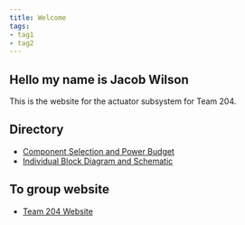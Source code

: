 ```yaml
---
title: Welcome
tags:
- tag1
- tag2
---
```


## Hello my name is Jacob Wilson

This is the website for the actuator subsystem for Team 204. 

## Directory

- [Component Selection and Power Budget](Component_Selection_and_Power_Budget)
- [Individual Block Diagram and Schematic](Individual_Block_Diagram_and_Schematic)

## To group website

- [Team 204 Website](https://asu-egr314-2025-s-204.github.io/)